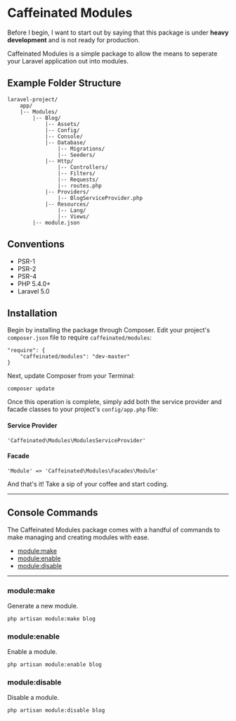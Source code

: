 Caffeinated Modules
===================
Before I begin, I want to start out by saying that this package is under **heavy development** and is not ready for production.

Caffeinated Modules is a simple package to allow the means to seperate your Laravel application out into modules.

Example Folder Structure
------------------------
```
laravel-project/
	app/
	|--	Modules/
		|--	Blog/
			|-- Assets/
			|-- Config/
			|--	Console/
			|-- Database/
				|-- Migrations/
				|-- Seeders/
			|--	Http/
				|--	Controllers/
				|--	Filters/
				|--	Requests/
				|--	routes.php
			|--	Providers/
				|-- BlogServiceProvider.php
			|--	Resources/
				|--	Lang/
				|--	Views/
		|--	module.json
```

Conventions
-----------
* PSR-1
* PSR-2
* PSR-4
* PHP 5.4.0+
* Laravel 5.0

Installation
------------
Begin by installing the package through Composer. Edit your project's `composer.json` file to require `caffeinated/modules`:

```
"require": {
	"caffeinated/modules": "dev-master"
}
```

Next, update Composer from your Terminal:

```
composer update
```

Once this operation is complete, simply add both the service provider and facade classes to your project's `config/app.php` file:

#### Service Provider
```
'Caffeinated\Modules\ModulesServiceProvider'
```

#### Facade
```
'Module' => 'Caffeinated\Modules\Facades\Module'
```

And that's it! Take a sip of your coffee and start coding.

---

Console Commands
----------------
The Caffeinated Modules package comes with a handful of commands to make managing and creating modules with ease.

- [module:make](#module:make)
- [module:enable](#module:enable)
- [module:disable](#module:disable)

---

### module:make
Generate a new module.

```
php artisan module:make blog
```

### module:enable
Enable a module.

```
php artisan module:enable blog
```

### module:disable
Disable a module.

```
php artisan module:disable blog
```